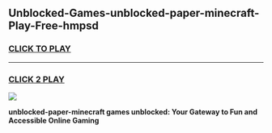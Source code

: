 
## Unblocked-Games-unblocked-paper-minecraft-Play-Free-hmpsd
<h3>
<a href="https://premium76.site?title=unblocked-paper-minecraft&ref=20M">CLICK TO PLAY</a></h3>
<hr>

<h3>
<a href="https://premium76.site?title=unblocked-paper-minecraft&ref=20M">CLICK 2 PLAY</a>
  
</h3>

<a href="https://premium76.site?title=unblocked-paper-minecraft&ref=19M"><img src="https://clearcache.store/games.png"></a>


**unblocked-paper-minecraft games unblocked: Your Gateway to Fun and Accessible Online Gaming**
